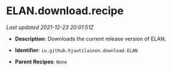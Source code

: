 # ELAN.download.recipe

_Last updated 2021-12-23 20:01:51Z_

- **Description**: Downloads the current release version of ELAN.

- **Identifier**: `io.github.hjuutilainen.download.ELAN`

- **Parent Recipes**: `None`

